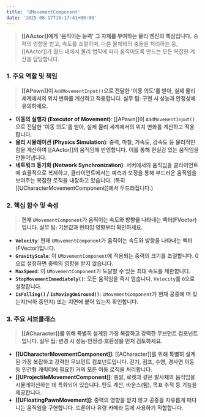 ```yaml
---
title: 'UMovementComponent'
date: '2025-08-17T16:17:41+09:00'
---
```

> **[[AActor]]에게 '움직이는 능력' 그 자체를 부여하는 물리 엔진의 핵심입니다.** 중력의 영향을 받고, 속도를 조절하며, 다른 물체와의 충돌을 처리하는 등, [[AActor]]가 월드 내에서 물리 법칙에 따라 움직이도록 만드는 모든 복잡한 계산을 담당합니다.

### **1. 주요 역할 및 책임**
> **[[APawn]]이 `AddMovementInput()`으로 전달한 '이동 의도'를 받아, 실제 물리 세계에서의 위치 변화를 계산하고 적용합니다. 실무 팁: 구현 시 성능과 안정성에 유의하세요.**
* **이동의 실행자 (Executor of Movement)**:
	[[APawn]]이 `AddMovementInput()`으로 전달한 '이동 의도'를 받아, 실제 물리 세계에서의 위치 변화를 계산하고 적용합니다.
* **물리 시뮬레이션 (Physics Simulation)**:
	중력, 마찰, 가속도, 감속도 등 물리적인 힘을 계산하여 [[AActor]]의 움직임에 반영합니다. 이를 통해 현실감 있는 움직임을 만들어냅니다.
* **네트워크 동기화 (Network Synchronization)**:
	서버에서의 움직임을 클라이언트에 효율적으로 복제하고, 클라이언트에서는 예측과 보정을 통해 부드러운 움직임을 보여주는 복잡한 로직을 내장하고 있습니다. (특히 [[UCharacterMovementComponent]]에서 두드러집니다.)

### **2. 핵심 함수 및 속성**
> **현재 `UMovementComponent`가 움직이는 속도와 방향을 나타내는 벡터(FVector)입니다. 실무 팁: 기본값과 런타임 영향부터 확인하세요.**
* **`Velocity`**:
	현재 `UMovementComponent`가 움직이는 속도와 방향을 나타내는 벡터(FVector)입니다.
* **`GravityScale`**:
	이 `UMovementComponent`에 적용되는 중력의 크기를 조절합니다. 0으로 설정하면 중력의 영향을 받지 않습니다.
* **`MaxSpeed`**:
	이 `UMovementComponent`가 도달할 수 있는 최대 속도를 제한합니다.
* **`StopMovementImmediately()`**:
	모든 움직임을 즉시 멈춥니다. `Velocity`를 `0`으로 설정합니다.
* **`IsFalling()` / `IsMovingOnGround()`**:
	`UMovementComponent`가 현재 공중에 떠 있는지(낙하 중인지) 또는 지면에 붙어 있는지 확인합니다.

### **3. 주요 서브클래스**
> **[[ACharacter]]를 위해 특별히 설계된 가장 복잡하고 강력한 무브먼트 컴포넌트입니다. 실무 팁: 변경 시 성능·안정성·호환성을 먼저 검토하세요.**
* **[[UCharacterMovementComponent]]**:
	[[ACharacter]]를 위해 특별히 설계된 가장 복잡하고 강력한 무브먼트 컴포넌트입니다. 걷기, 점프, 수영, 경사면 이동 등 인간형 캐릭터에 필요한 거의 모든 이동 로직을 처리합니다.
* **[[UProjectileMovementComponent]]**:
	총알, 로켓과 같은 발사체의 움직임을 시뮬레이션하는 데 특화되어 있습니다. 탄도 계산, 바운스(튐), 목표 추적 등 기능을 제공합니다.
* **[[UFloatingPawnMovement]]**:
	중력의 영향을 받지 않고 공중을 자유롭게 떠다니는 움직임을 구현합니다. 드론이나 유령 카메라 등에 사용하기 적합합니다.
